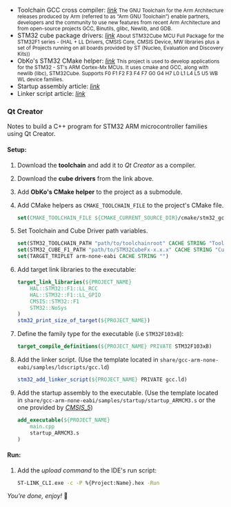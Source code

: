 + Toolchain GCC cross compiler: [*link*](https://developer.arm.com/downloads/-/arm-gnu-toolchain-downloads)
  <small>The GNU Toolchain for the Arm Architecture releases produced by Arm (referred to as “Arm GNU Toolchain”) enable partners, developers and the community to use new features from recent Arm Architecture and from open-source projects GCC, Binutils, glibc, Newlib, and GDB.</small>
+ STM32 cube package drivers: [*link*](https://github.com/STMicroelectronics)
  <small>About  STM32Cube MCU Full Package for the STM32F1 series - (HAL + LL Drivers, CMSIS Core, CMSIS Device, MW libraries plus a set of Projects running on all boards provided by ST (Nucleo, Evaluation and Discovery Kits))</small>
+ ObKo's STM32 CMake helper: [*link*](https://github.com/ObKo/stm32-cmake)
  <small>This project is used to develop applications for the STM32 - ST's ARM Cortex-Mx MCUs. It uses cmake and GCC, along with newlib (libc), STM32Cube. Supports F0 F1 F2 F3 F4 F7 G0 G4 H7 L0 L1 L4 L5 U5 WB WL device families.</small>
+ Startup assembly article: [*link*](https://allthingsembedded.com/post/2019-01-03-arm-cortex-m-startup-code-for-c-and-c)
+ Linker script article: [*link*](http://www.stf12.org/developers/freerots_ec-linker_script.html)

### Qt Creator

Notes to build a C++ program for STM32 ARM microcontroller families using Qt Creator.

#### Setup:

1. Download the **toolchain** and add it to *Qt Creator* as a compiler.

2. Download the **cube drivers** from the link above.

3. Add **ObKo's CMake helper** to the project as a submodule.

4. Add CMake helpers as `CMAKE_TOOLCHAIN_FILE` to the project's CMake file.

   ```cmake
   set(CMAKE_TOOLCHAIN_FILE ${CMAKE_CURRENT_SOURCE_DIR}/cmake/stm32_gcc.cmake)
   ```

5. Set Toolchain and Cube Driver path variables.

   ```cmake
   set(STM32_TOOLCHAIN_PATH "path/to/toolchainroot" CACHE STRING "Toolchain Path")
   set(STM32_CUBE_F1_PATH "path/to/STM32CubeFx-x.x.x" CACHE STRING "Cube Root Path")
   set(TARGET_TRIPLET arm-none-eabi CACHE STRING "")
   ```

6. Add target link libraries to the executable:

   ```cmake
   target_link_libraries(${PROJECT_NAME}
       HAL::STM32::F1::LL_RCC
       HAL::STM32::F1::LL_GPIO
       CMSIS::STM32::F1
       STM32::NoSys
   )
   stm32_print_size_of_target(${PROJECT_NAME})
   ```

7. Define the family type for the executable (i.e `STM32F103xB`):

   ```cmake
   target_compile_definitions(${PROJECT_NAME} PRIVATE STM32F103xB)
   ```

8. Add the linker script. (Use the template located in `share/gcc-arm-none-eabi/samples/ldscripts/gcc.ld`)

   ```cmake
   stm32_add_linker_script(${PROJECT_NAME} PRIVATE gcc.ld)
   ```

9. Add the startup assembly to the executable. (Use the template located in `share/gcc-arm-none-eabi/samples/startup/startup_ARMCM3.s` or the one provided by *[CMSIS_5](https://raw.githubusercontent.com/ARM-software/CMSIS_5/master/Device/ARM/ARMCM3/Source/GCC/startup_ARMCM3.S)*)

   ```cmake
   add_executable(${PROJECT_NAME}
       main.cpp
       startup_ARMCM3.s
   )
   ```

#### Run:

1. Add the *upload command* to the IDE's run script:

   ```bash
   ST-LINK_CLI.exe -c -P %{Project:Name}.hex -Run
   ```

*You're done, enjoy!* :tada:
